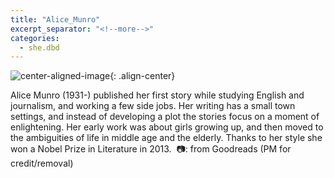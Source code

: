 ```yaml
---
title: "Alice_Munro"
excerpt_separator: "<!--more-->"
categories:
  - she.dbd
---
```



![center-aligned-image](https://cdn.pixabay.com/photo/2020/10/26/16/56/man-5687861_1280.png){: .align-center}

Alice Munro (1931-) published her first story while studying English and journalism, and working a few side jobs. Her writing has a small town settings, and instead of developing a plot the stories focus on a moment of enlightening. Her early work was about girls growing up, and then moved to the ambiguities of life in middle age and the elderly. Thanks to her style she won a Nobel Prize in Literature in 2013.⁠
⁠
📷: from Goodreads
(PM for credit/removal)⁠
⁠
